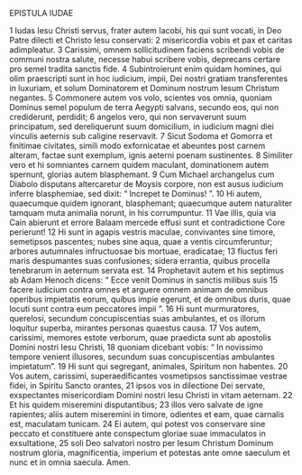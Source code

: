 EPISTULA IUDAE

1 Iudas Iesu Christi servus, frater autem Iacobi, his qui sunt vocati, in Deo Patre dilecti et Christo Iesu conservati:
2 misericordia vobis et pax et caritas adimpleatur.
3 Carissimi, omnem sollicitudinem faciens scribendi vobis de communi nostra salute, necesse habui scribere vobis, deprecans certare pro semel tradita sanctis fide.
4 Subintroierunt enim quidam homines, qui olim praescripti sunt in hoc iudicium, impii, Dei nostri gratiam transferentes in luxuriam, et solum Dominatorem et Dominum nostrum Iesum Christum negantes.
5 Commonere autem vos volo, scientes vos omnia, quoniam Dominus semel populum de terra Aegypti salvans, secundo eos, qui non crediderunt, perdidit;
6 angelos vero, qui non servaverunt suum principatum, sed dereliquerunt suum domicilium, in iudicium magni diei vinculis aeternis sub caligine reservavit.
7 Sicut Sodoma et Gomorra et finitimae civitates, simili modo exfornicatae et abeuntes post carnem alteram, factae sunt exemplum, ignis aeterni poenam sustinentes.
8 Similiter vero et hi somniantes carnem quidem maculant, dominationem autem spernunt, glorias autem blasphemant.
9 Cum Michael archangelus cum Diabolo disputans altercaretur de Moysis corpore, non est ausus iudicium inferre blasphemiae, sed dixit: “ Increpet te Dominus! ”.
10 Hi autem, quaecumque quidem ignorant, blasphemant; quaecumque autem naturaliter tamquam muta animalia norunt, in his corrumpuntur.
11 Vae illis, quia via Cain abierunt et errore Balaam mercede effusi sunt et contradictione Core perierunt!
12 Hi sunt in agapis vestris maculae, convivantes sine timore, semetipsos pascentes; nubes sine aqua, quae a ventis circumferuntur; arbores autumnales infructuosae bis mortuae, eradicatae;
13 fluctus feri maris despumantes suas confusiones; sidera errantia, quibus procella tenebrarum in aeternum servata est.
14 Prophetavit autem et his septimus ab Adam Henoch dicens: “ Ecce venit Dominus in sanctis milibus suis
15 facere iudicium contra omnes et arguere omnem animam de omnibus operibus impietatis eorum, quibus impie egerunt, et de omnibus duris, quae locuti sunt contra eum peccatores impii ”.
16 Hi sunt murmuratores, querelosi, secundum concupiscentias suas ambulantes, et os illorum loquitur superba, mirantes personas quaestus causa.
17 Vos autem, carissimi, memores estote verborum, quae praedicta sunt ab apostolis Domini nostri Iesu Christi,
18 quoniam dicebant vobis: “ In novissimo tempore venient illusores, secundum suas concupiscentias ambulantes impietatum”.
19 Hi sunt qui segregant, animales, Spiritum non habentes.
20 Vos autem, carissimi, superaedificantes vosmetipsos sanctissimae vestrae fidei, in Spiritu Sancto orantes,
21 ipsos vos in dilectione Dei servate, exspectantes misericordiam Domini nostri Iesu Christi in vitam aeternam.
22 Et his quidem miseremini disputantibus;
23 illos vero salvate de igne rapientes; aliis autem miseremini in timore, odientes et eam, quae carnalis est, maculatam tunicam.
24 Ei autem, qui potest vos conservare sine peccato et constituere ante conspectum gloriae suae immaculatos in exsultatione,
25 soli Deo salvatori nostro per Iesum Christum Dominum nostrum gloria, magnificentia, imperium et potestas ante omne saeculum et nunc et in omnia saecula. Amen.
